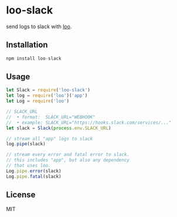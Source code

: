 
# loo-slack

  send logs to slack with [loo](http://github.com/matthewmueller/loo).

## Installation

```js
npm install loo-slack
```

## Usage

```js
let Slack = require('loo-slack')
let log = require('loo')('app')
let Log = require('loo')

// SLACK_URL
//  • format:  SLACK_URL="WEBHOOK"
//  • example: SLACK_URL="https://hooks.slack.com/services/..."
let slack = Slack(process.env.SLACK_URL)

// stream all "app" logs to slack
log.pipe(slack)

// stream every error and fatal error to slack.
// this includes "app", but also any dependency
// that uses loo.
Log.pipe.error(slack)
Log.pipe.fatal(slack)
```

## License

MIT
